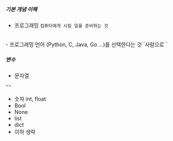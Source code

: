 
##### 기본 개념 이해

- 프로그래밍
`컴퓨터에게 시킬 일을 준비하는 것`




<br>
- 프로그래밍 언어 (Python, C, Java, Go ...)를 선택한다는 것
`사람으로 `
<br>

##### 변수

- 문자열
```
""
```

- 숫자  int, float
- Bool
- None
- list
- dict
- 이하 생략






